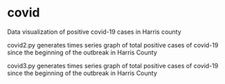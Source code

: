 # covid
Data visualization of positive covid-19 cases in Harris county


covid2.py generates times series graph of total positive cases of covid-19 since the beginning of the outbreak in Harris County


covid3.py generates times series graph of total positive cases of covid-19 since the beginning of the outbreak in Harris County
